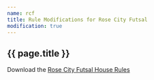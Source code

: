 ```yaml
---
name: rcf
title: Rule Modifications for Rose City Futsal
modification: true
---
```


## {{ page.title }}

Download the [Rose City Futsal House Rules](/assets/RCF-House-Rules-5v5.pdf)


